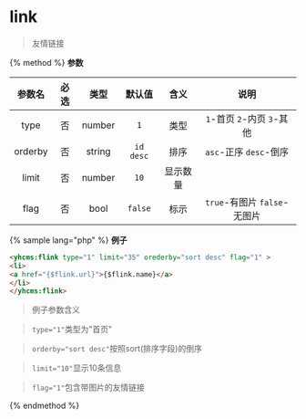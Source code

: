 # link

> 友情链接

{% method %}
**参数**

|参数名|必选|类型|默认值|含义|说明|
|:---:|:--:|:--:|:--:|:--:|:--:|
|type|否|number|`1`|类型|`1`-首页 `2`-内页 `3`-其他|
|orderby|否|string|`id desc`|排序|`asc`-正序 `desc`-倒序|
|limit|否|number|`10`|显示数量||
|flag|否|bool|`false`|标示|`true`-有图片 `false`-无图片|

{% sample lang="php" %}
**例子**

```html
<yhcms:flink type="1" limit="35" orederby="sort desc" flag="1" >
<li>
<a href="{$flink.url}">{$flink.name}</a>
</li>
</yhcms:flink>
```

>例子参数含义

>`type="1"`类型为"首页"

>`orderby="sort desc"`按照sort(排序字段)的倒序

>`limit="10"`显示10条信息

>`flag="1"`包含带图片的友情链接

{% endmethod %}